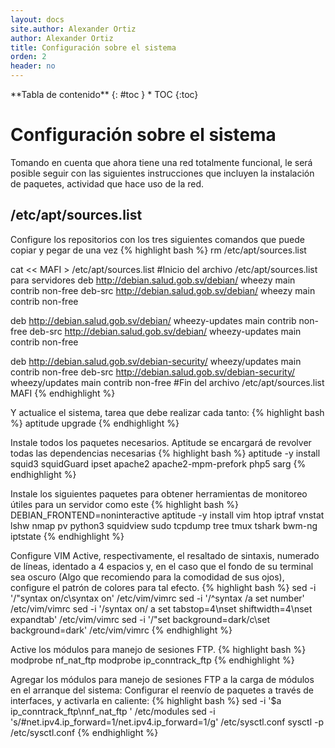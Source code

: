 ```yaml
---
layout: docs
site.author: Alexander Ortiz
author: Alexander Ortiz
title: Configuración sobre el sistema
orden: 2
header: no
---
```


<div class="panel radius" markdown="1">
**Tabla de contenido**
{: #toc }
*  TOC
{:toc}
</div>

# Configuración sobre el sistema

Tomando en cuenta que ahora tiene una red totalmente funcional, le será posible seguir con las siguientes instrucciones que incluyen la instalación de paquetes, actividad que hace uso de la red.

## /etc/apt/sources.list
Configure los repositorios con los tres siguientes comandos que puede copiar y pegar de una vez
{% highlight bash %}
rm /etc/apt/sources.list

cat << MAFI > /etc/apt/sources.list 
#Inicio del archivo /etc/apt/sources.list para servidores
deb http://debian.salud.gob.sv/debian/ wheezy main contrib non-free
deb-src http://debian.salud.gob.sv/debian/ wheezy main contrib non-free

deb http://debian.salud.gob.sv/debian/ wheezy-updates main contrib non-free
deb-src http://debian.salud.gob.sv/debian/ wheezy-updates main contrib non-free

deb http://debian.salud.gob.sv/debian-security/ wheezy/updates main contrib non-free
deb-src http://debian.salud.gob.sv/debian-security/ wheezy/updates main contrib non-free
#Fin del archivo /etc/apt/sources.list
MAFI
{% endhighlight %}

Y actualice el sistema, tarea que debe realizar cada tanto:
{% highlight bash %}
aptitude upgrade 
{% endhighlight %}

Instale todos los paquetes necesarios. Aptitude se encargará de revolver todas las dependencias necesarias
{% highlight bash %}
aptitude -y install squid3 squidGuard ipset apache2 apache2-mpm-prefork php5 sarg
{% endhighlight %}

Instale los siguientes paquetes para obtener herramientas de monitoreo útiles para un servidor como este
{% highlight bash %}
DEBIAN_FRONTEND=noninteractive aptitude -y install vim htop iptraf vnstat lshw nmap pv python3 squidview sudo tcpdump tree tmux tshark bwm-ng iptstate
{% endhighlight %}

Configure VIM
Active, respectivamente, el resaltado de sintaxis, numerado de líneas,  identado a 4 espacios y, en el caso que el fondo de su terminal sea oscuro (Algo que recomiendo para la comodidad de sus ojos), configure el patrón de colores para tal efecto.
{% highlight bash %}
sed -i '/\"syntax on/c\syntax on' /etc/vim/vimrc
sed -i '/^syntax /a set number' /etc/vim/vimrc
sed -i '/syntax on/ a set tabstop=4\nset shiftwidth=4\nset expandtab' /etc/vim/vimrc
sed -i '/\"set background=dark/c\set background=dark' /etc/vim/vimrc
{% endhighlight %}

Active los módulos para manejo de sesiones FTP.
{% highlight bash %}
modprobe nf_nat_ftp
modprobe ip_conntrack_ftp
{% endhighlight %}

Agregar los módulos para manejo de sesiones FTP  a la carga de módulos en el arranque del sistema:
Configurar el reenvío de paquetes a través de interfaces, y activarla en caliente:
{% highlight bash %}
sed -i '$a ip_conntrack_ftp\nnf_nat_ftp ' /etc/modules
sed -i 's/#net.ipv4.ip_forward=1/net.ipv4.ip_forward=1/g' /etc/sysctl.conf
sysctl -p /etc/sysctl.conf
{% endhighlight %}
